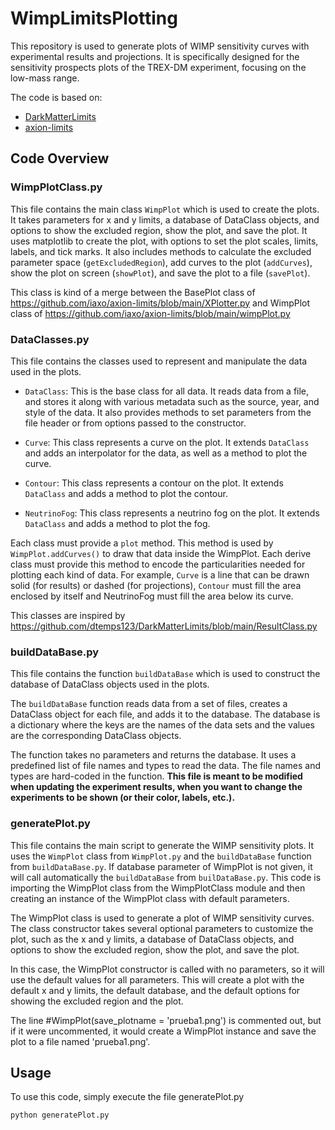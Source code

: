 # WimpLimitsPlotting

This repository is used to generate plots of WIMP sensitivity curves with experimental results and projections. It is specifically designed for the sensitivity prospects plots of the TREX-DM experiment, focusing on the low-mass range.

The code is based on:
- [DarkMatterLimits](https://github.com/dtemps123/DarkMatterLimits.git)
- [axion-limits](https://github.com/iaxo/axion-limits)

## Code Overview



### WimpPlotClass.py

This file contains the main class `WimpPlot` which is used to create the plots. It takes parameters for x and y limits, a database of DataClass objects, and options to show the excluded region, show the plot, and save the plot. It uses matplotlib to create the plot, with options to set the plot scales, limits, labels, and tick marks. It also includes methods to calculate the excluded parameter space (`getExcludedRegion`), add curves to the plot (`addCurves`), show the plot on screen (`showPlot`), and save the plot to a file (`savePlot`).

This class is kind of a merge between the BasePlot class of https://github.com/iaxo/axion-limits/blob/main/XPlotter.py and WimpPlot class of https://github.com/iaxo/axion-limits/blob/main/wimpPlot.py

### DataClasses.py

This file contains the classes used to represent and manipulate the data used in the plots.

- `DataClass`: This is the base class for all data. It reads data from a file, and stores it along with various metadata such as the source, year, and style of the data. It also provides methods to set parameters from the file header or from options passed to the constructor.

- `Curve`: This class represents a curve on the plot. It extends `DataClass` and adds an interpolator for the data, as well as a method to plot the curve.

- `Contour`: This class represents a contour on the plot. It extends `DataClass` and adds a method to plot the contour.

- `NeutrinoFog`: This class represents a neutrino fog on the plot. It extends `DataClass` and adds a method to plot the fog.

Each class must provide a `plot` method. This method is used by `WimpPlot.addCurves()` to draw that data inside the WimpPlot. Each derive class must provide this method to encode the particularities needed for plotting each kind of data. For example, `Curve` is a line that can be drawn solid (for results) or dashed (for projections), `Contour` must fill the area enclosed by itself and NeutrinoFog must fill the area below its curve.

This classes are inspired by https://github.com/dtemps123/DarkMatterLimits/blob/main/ResultClass.py

### buildDataBase.py

This file contains the function `buildDataBase` which is used to construct the database of DataClass objects used in the plots.

The `buildDataBase` function reads data from a set of files, creates a DataClass object for each file, and adds it to the database. The database is a dictionary where the keys are the names of the data sets and the values are the corresponding DataClass objects.

The function takes no parameters and returns the database. It uses a predefined list of file names and types to read the data. The file names and types are hard-coded in the function. **This file is meant to be modified when updating the experiment results, when you want to change the experiments to be shown (or their color, labels, etc.).**

### generatePlot.py

This file contains the main script to generate the WIMP sensitivity plots. It uses the `WimpPlot` class from `WimpPlot.py` and the `buildDataBase` function from `buildDataBase.py`. If database parameter of WimpPlot is not given, it will call automatically the `buildDataBase` from `builDataBase.py`.
This code is importing the WimpPlot class from the WimpPlotClass module and then creating an instance of the WimpPlot class with default parameters.

The WimpPlot class is used to generate a plot of WIMP sensitivity curves. The class constructor takes several optional parameters to customize the plot, such as the x and y limits, a database of DataClass objects, and options to show the excluded region, show the plot, and save the plot.

In this case, the WimpPlot constructor is called with no parameters, so it will use the default values for all parameters. This will create a plot with the default x and y limits, the default database, and the default options for showing the excluded region and the plot.

The line #WimpPlot(save_plotname = 'prueba1.png') is commented out, but if it were uncommented, it would create a WimpPlot instance and save the plot to a file named 'prueba1.png'.

## Usage

To use this code, simply execute the file generatePlot.py

```bash
python generatePlot.py
```
